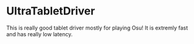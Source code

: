# UltraTabletDriver
This is really good tablet driver mostly for playing Osu! It is extremly fast and has really low latency.
